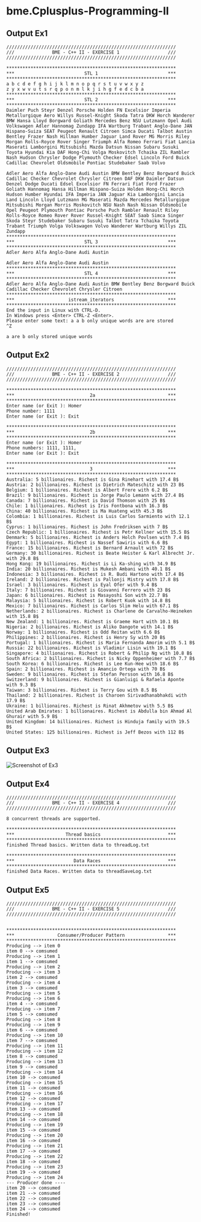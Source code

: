 # bme.Cplusplus-Programming-II

## Output Ex1 ##

    ///////////////////////////////////////////////////////////////
    ///              BME - C++ II - EXERCISE 1                  ///
    ///////////////////////////////////////////////////////////////

    ***************************************************************
    ***                          STL 1                          ***
    ***************************************************************
    a b c d e f g h i j k l m n o p q r s t u v w x y z
    z y x w v u t s r q p o n m l k j i h g f e d c b a
    ***************************************************************
    ***                          STL 2                          ***
    ***************************************************************
    Daimler Puch Steyr Denzel Porsche Holden FN Excelsior Imperia Metallurgique Aero Willys Russel-Knight Skoda Tatra DKW Horch Wanderer BMW Hansa Lloyd Borgward Goliath Mercedes Benz NSU Lutzmann Opel Audi Volkswagen Adler Hannomag Zundapp IFA Wartburg Trabant Anglo-Dane JAN Hispano-Suiza SEAT Peugeot Renault Citroen Simca Ducati Talbot Austin Bentley Frazer Nash Hillman Humber Jaguar Land Rover MG Morris Riley Morgan Rolls-Royce Rover Singer Triumph Alfa Romeo Ferrari Fiat Lancia Maserati Lamborgini Mitsubishi Mazda Datsun Nissan Subaru Susuki Toyota Hyundai Kia DAF Hong-Chi Volga Moskovitch Tchaika ZIL Rambler Nash Hudson Chrysler Dodge Plymouth Checker Edsel Lincoln Ford Buick Cadillac Chevrolet Oldsmobile Pontiac Studebaker Saab Volvo

    Adler Aero Alfa Anglo-Dane Audi Austin BMW Bentley Benz Borgward Buick Cadillac Checker Chevrolet Chrysler Citroen DAF DKW Daimler Datsun Denzel Dodge Ducati Edsel Excelsior FN Ferrari Fiat Ford Frazer Goliath Hannomag Hansa Hillman Hispano-Suiza Holden Hong-Chi Horch Hudson Humber Hyundai IFA Imperia JAN Jaguar Kia Lamborgini Lancia Land Lincoln Lloyd Lutzmann MG Maserati Mazda Mercedes Metallurgique Mitsubishi Morgan Morris Moskovitch NSU Nash Nash Nissan Oldsmobile Opel Peugeot Plymouth Pontiac Porsche Puch Rambler Renault Riley Rolls-Royce Romeo Rover Rover Russel-Knight SEAT Saab Simca Singer Skoda Steyr Studebaker Subaru Susuki Talbot Tatra Tchaika Toyota Trabant Triumph Volga Volkswagen Volvo Wanderer Wartburg Willys ZIL Zundapp
    ***************************************************************
    ***                          STL 3                          ***
    ***************************************************************
    Adler Aero Alfa Anglo-Dane Audi Austin

    Adler Aero Alfa Anglo-Dane Audi Austin
    ***************************************************************
    ***                          STL 4                          ***
    ***************************************************************
    Adler Aero Alfa Anglo-Dane Audi Austin BMW Bentley Benz Borgward Buick Cadillac Checker Chevrolet Chrysler Citroen
    ***************************************************************
    ***                    istream_iterators                    ***
    ***************************************************************
    End the input in Linux with CTRL-D.
    In Windows press <Enter> CTRL-Z <Enter>.
    Please enter some text: a a b only unique words are are stored
    ^Z

    a are b only stored unique words


## Output Ex2 ##

    ///////////////////////////////////////////////////////////////
    ///              BME - C++ II - EXERCISE 2                  ///
    ///////////////////////////////////////////////////////////////

    ***************************************************************
    ***                            2a                           ***
    ***************************************************************
    Enter name (or Exit ): Homer
    Phone number: 1111
    Enter name (or Exit ): Exit

    ***************************************************************
    ***                            2b                           ***
    ***************************************************************
    Enter name (or Exit ): Homer
    Phone numbers: 1111, 1111,
    Enter name (or Exit ): Exit

    ***************************************************************
    ***                            3                            ***
    ***************************************************************
    Australia: 5 billionaires. Richest is Gina Rinehart with 17.4 B$
    Austria: 2 billionaires. Richest is Dietrich Mateschitz with 23 B$
    Belgium: 1 billionaires. Richest is Albert Frere with 6.2 B$
    Brazil: 9 billionaires. Richest is Jorge Paulo Lemann with 27.4 B$
    Canada: 7 billionaires. Richest is David Thomson with 25 B$
    Chile: 1 billionaires. Richest is Iris Fontbona with 16.3 B$
    China: 40 billionaires. Richest is Ma Huateng with 45.3 B$
    Colombia: 1 billionaires. Richest is Luis Carlos Sarmiento with 12.1 B$
    Cyprus: 1 billionaires. Richest is John Fredriksen with 7 B$
    Czech Republic: 1 billionaires. Richest is Petr Kellner with 15.5 B$
    Denmark: 5 billionaires. Richest is Anders Holch Povlsen with 7.4 B$
    Egypt: 1 billionaires. Richest is Nassef Sawiris with 6.6 B$
    France: 15 billionaires. Richest is Bernard Arnault with 72 B$
    Germany: 30 billionaires. Richest is Beate Heister & Karl Albrecht Jr. with 29.8 B$
    Hong Kong: 19 billionaires. Richest is Li Ka-shing with 34.9 B$
    India: 20 billionaires. Richest is Mukesh Ambani with 40.1 B$
    Indonesia: 3 billionaires. Richest is R. Budi Hartono with 17.4 B$
    Ireland: 2 billionaires. Richest is Pallonji Mistry with 17.8 B$
    Israel: 3 billionaires. Richest is Eyal Ofer with 9.4 B$
    Italy: 7 billionaires. Richest is Giovanni Ferrero with 23 B$
    Japan: 6 billionaires. Richest is Masayoshi Son with 22.7 B$
    Malaysia: 5 billionaires. Richest is Robert Kuok with 14.8 B$
    Mexico: 7 billionaires. Richest is Carlos Slim Helu with 67.1 B$
    Netherlands: 2 billionaires. Richest is Charlene de Carvalho-Heineken with 15.8 B$
    New Zealand: 1 billionaires. Richest is Graeme Hart with 10.1 B$
    Nigeria: 2 billionaires. Richest is Aliko Dangote with 14.1 B$
    Norway: 1 billionaires. Richest is Odd Reitan with 6.6 B$
    Philippines: 2 billionaires. Richest is Henry Sy with 20 B$
    Portugal: 1 billionaires. Richest is Maria Fernanda Amorim with 5.1 B$
    Russia: 22 billionaires. Richest is Vladimir Lisin with 19.1 B$
    Singapore: 4 billionaires. Richest is Robert & Philip Ng with 10.8 B$
    South Africa: 2 billionaires. Richest is Nicky Oppenheimer with 7.7 B$
    South Korea: 6 billionaires. Richest is Lee Kun-Hee with 18.6 B$
    Spain: 2 billionaires. Richest is Amancio Ortega with 70 B$
    Sweden: 9 billionaires. Richest is Stefan Persson with 16.8 B$
    Switzerland: 9 billionaires. Richest is Gianluigi & Rafaela Aponte with 9.3 B$
    Taiwan: 3 billionaires. Richest is Terry Gou with 8.5 B$
    Thailand: 2 billionaires. Richest is Charoen Sirivadhanabhakdi with 17.9 B$
    Ukraine: 1 billionaires. Richest is Rinat Akhmetov with 5.5 B$
    United Arab Emirates: 1 billionaires. Richest is Abdulla bin Ahmad Al Ghurair with 5.9 B$
    United Kingdom: 14 billionaires. Richest is Hinduja family with 19.5 B$
    United States: 125 billionaires. Richest is Jeff Bezos with 112 B$


## Output Ex3 ##

![Screenshot of Ex3](Ex3/screenshot.png)

## Output Ex4 ##

    ///////////////////////////////////////////////////////////////
    ///              BME - C++ II - EXERCISE 4                  ///
    ///////////////////////////////////////////////////////////////

    8 concurrent threads are supported.

    ***************************************************************
    ***                   Thread basics                         ***
    ***************************************************************
    finished Thread basics. Written data to threadLog.txt

    ***************************************************************
    ***                      Data Races                         ***
    ***************************************************************
    finished Data Races. Written data to threadSaveLog.txt

## Output Ex5 ##

    ///////////////////////////////////////////////////////////////
    ///              BME - C++ II - EXERCISE 5                  ///
    ///////////////////////////////////////////////////////////////


    ***************************************************************
    ***                Consumer/Producer Pattern                ***
    ***************************************************************
    Producing --> item 0
    item 0 --> comsumed
    Producing --> item 1
    item 1 --> comsumed
    Producing --> item 2
    Producing --> item 3
    item 2 --> comsumed
    Producing --> item 4
    item 3 --> comsumed
    Producing --> item 5
    Producing --> item 6
    item 4 --> comsumed
    Producing --> item 7
    item 5 --> comsumed
    Producing --> item 8
    Producing --> item 9
    item 6 --> comsumed
    Producing --> item 10
    item 7 --> comsumed
    Producing --> item 11
    Producing --> item 12
    item 8 --> comsumed
    Producing --> item 13
    item 9 --> comsumed
    Producing --> item 14
    item 10 --> comsumed
    Producing --> item 15
    item 11 --> comsumed
    Producing --> item 16
    item 12 --> comsumed
    Producing --> item 17
    item 13 --> comsumed
    Producing --> item 18
    item 14 --> comsumed
    Producing --> item 19
    item 15 --> comsumed
    Producing --> item 20
    item 16 --> comsumed
    Producing --> item 21
    item 17 --> comsumed
    Producing --> item 22
    item 18 --> comsumed
    Producing --> item 23
    item 19 --> comsumed
    Producing --> item 24
    --- Producer done ----
    item 20 --> comsumed
    item 21 --> comsumed
    item 22 --> comsumed
    item 23 --> comsumed
    item 24 --> comsumed
    Finished!